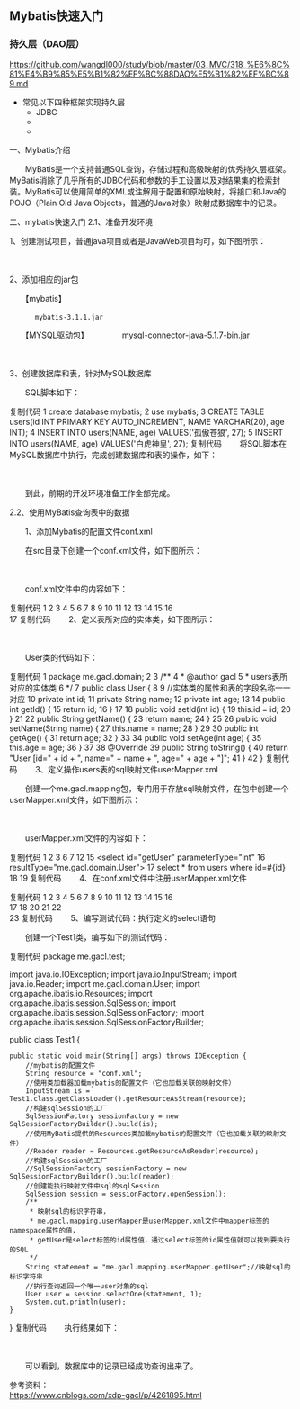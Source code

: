 ## Mybatis快速入门  
### 持久层（DAO层）  
  https://github.com/wangdl000/study/blob/master/03_MVC/318_%E6%8C%81%E4%B9%85%E5%B1%82%EF%BC%88DAO%E5%B1%82%EF%BC%89.md
  - 常见以下四种框架实现持久层  
    - JDBC  
    - 
    - 

一、Mybatis介绍
　　

　　MyBatis是一个支持普通SQL查询，存储过程和高级映射的优秀持久层框架。MyBatis消除了几乎所有的JDBC代码和参数的手工设置以及对结果集的检索封装。MyBatis可以使用简单的XML或注解用于配置和原始映射，将接口和Java的POJO（Plain Old Java Objects，普通的Java对象）映射成数据库中的记录。

二、mybatis快速入门
2.1、准备开发环境

 1、创建测试项目，普通java项目或者是JavaWeb项目均可，如下图所示：

　　

2、添加相应的jar包

　　【mybatis】

       　　mybatis-3.1.1.jar

　　【MYSQL驱动包】
　　　　mysql-connector-java-5.1.7-bin.jar

　　　

3、创建数据库和表，针对MySQL数据库

　　SQL脚本如下：

复制代码
1 create database mybatis;
2 use mybatis;
3 CREATE TABLE users(id INT PRIMARY KEY AUTO_INCREMENT, NAME VARCHAR(20), age INT);
4 INSERT INTO users(NAME, age) VALUES('孤傲苍狼', 27);
5 INSERT INTO users(NAME, age) VALUES('白虎神皇', 27);
复制代码
　　将SQL脚本在MySQL数据库中执行，完成创建数据库和表的操作，如下：

　　

　　到此，前期的开发环境准备工作全部完成。

2.2、使用MyBatis查询表中的数据

　　1、添加Mybatis的配置文件conf.xml

　　在src目录下创建一个conf.xml文件，如下图所示：

　　

　　conf.xml文件中的内容如下：

复制代码
 1 <?xml version="1.0" encoding="UTF-8"?>
 2 <!DOCTYPE configuration PUBLIC "-//mybatis.org//DTD Config 3.0//EN" "http://mybatis.org/dtd/mybatis-3-config.dtd">
 3 <configuration>
 4     <environments default="development">
 5         <environment id="development">
 6             <transactionManager type="JDBC" />
 7             <!-- 配置数据库连接信息 -->
 8             <dataSource type="POOLED">
 9                 <property name="driver" value="com.mysql.jdbc.Driver" />
10                 <property name="url" value="jdbc:mysql://localhost:3306/mybatis" />
11                 <property name="username" value="root" />
12                 <property name="password" value="XDP" />
13             </dataSource>
14         </environment>
15     </environments>
16     
17 </configuration>
复制代码
　　2、定义表所对应的实体类，如下图所示：

　　

　　User类的代码如下：

复制代码
 1 package me.gacl.domain;
 2 
 3 /**
 4  * @author gacl
 5  * users表所对应的实体类
 6  */
 7 public class User {
 8 
 9     //实体类的属性和表的字段名称一一对应
10     private int id;
11     private String name;
12     private int age;
13 
14     public int getId() {
15         return id;
16     }
17 
18     public void setId(int id) {
19         this.id = id;
20     }
21 
22     public String getName() {
23         return name;
24     }
25 
26     public void setName(String name) {
27         this.name = name;
28     }
29 
30     public int getAge() {
31         return age;
32     }
33 
34     public void setAge(int age) {
35         this.age = age;
36     }
37 
38     @Override
39     public String toString() {
40         return "User [id=" + id + ", name=" + name + ", age=" + age + "]";
41     }
42 }
复制代码
　　3、定义操作users表的sql映射文件userMapper.xml

　　创建一个me.gacl.mapping包，专门用于存放sql映射文件，在包中创建一个userMapper.xml文件，如下图所示：

　　

　　userMapper.xml文件的内容如下：

复制代码
 1 <?xml version="1.0" encoding="UTF-8" ?>
 2 <!DOCTYPE mapper PUBLIC "-//mybatis.org//DTD Mapper 3.0//EN" "http://mybatis.org/dtd/mybatis-3-mapper.dtd">
 3 <!-- 为这个mapper指定一个唯一的namespace，namespace的值习惯上设置成包名+sql映射文件名，这样就能够保证namespace的值是唯一的
 4 例如namespace="me.gacl.mapping.userMapper"就是me.gacl.mapping(包名)+userMapper(userMapper.xml文件去除后缀)
 5  -->
 6 <mapper namespace="me.gacl.mapping.userMapper">
 7     <!-- 在select标签中编写查询的SQL语句， 设置select标签的id属性为getUser，id属性值必须是唯一的，不能够重复
 8     使用parameterType属性指明查询时使用的参数类型，resultType属性指明查询返回的结果集类型
 9     resultType="me.gacl.domain.User"就表示将查询结果封装成一个User类的对象返回
10     User类就是users表所对应的实体类
11     -->
12     <!-- 
13         根据id查询得到一个user对象
14      -->
15     <select id="getUser" parameterType="int" 
16         resultType="me.gacl.domain.User">
17         select * from users where id=#{id}
18     </select>
19 </mapper>
复制代码
　　4、在conf.xml文件中注册userMapper.xml文件

复制代码
 1 <?xml version="1.0" encoding="UTF-8"?>
 2 <!DOCTYPE configuration PUBLIC "-//mybatis.org//DTD Config 3.0//EN" "http://mybatis.org/dtd/mybatis-3-config.dtd">
 3 <configuration>
 4     <environments default="development">
 5         <environment id="development">
 6             <transactionManager type="JDBC" />
 7             <!-- 配置数据库连接信息 -->
 8             <dataSource type="POOLED">
 9                 <property name="driver" value="com.mysql.jdbc.Driver" />
10                 <property name="url" value="jdbc:mysql://localhost:3306/mybatis" />
11                 <property name="username" value="root" />
12                 <property name="password" value="XDP" />
13             </dataSource>
14         </environment>
15     </environments>
16     
17     <mappers>
18         <!-- 注册userMapper.xml文件， 
19         userMapper.xml位于me.gacl.mapping这个包下，所以resource写成me/gacl/mapping/userMapper.xml-->
20         <mapper resource="me/gacl/mapping/userMapper.xml"/>
21     </mappers>
22     
23 </configuration>
复制代码
　　5、编写测试代码：执行定义的select语句

　　创建一个Test1类，编写如下的测试代码：

复制代码
package me.gacl.test;

import java.io.IOException;
import java.io.InputStream;
import java.io.Reader;
import me.gacl.domain.User;
import org.apache.ibatis.io.Resources;
import org.apache.ibatis.session.SqlSession;
import org.apache.ibatis.session.SqlSessionFactory;
import org.apache.ibatis.session.SqlSessionFactoryBuilder;

public class Test1 {

    public static void main(String[] args) throws IOException {
        //mybatis的配置文件
        String resource = "conf.xml";
        //使用类加载器加载mybatis的配置文件（它也加载关联的映射文件）
        InputStream is = Test1.class.getClassLoader().getResourceAsStream(resource);
        //构建sqlSession的工厂
        SqlSessionFactory sessionFactory = new SqlSessionFactoryBuilder().build(is);
        //使用MyBatis提供的Resources类加载mybatis的配置文件（它也加载关联的映射文件）
        //Reader reader = Resources.getResourceAsReader(resource); 
        //构建sqlSession的工厂
        //SqlSessionFactory sessionFactory = new SqlSessionFactoryBuilder().build(reader);
        //创建能执行映射文件中sql的sqlSession
        SqlSession session = sessionFactory.openSession();
        /**
         * 映射sql的标识字符串，
         * me.gacl.mapping.userMapper是userMapper.xml文件中mapper标签的namespace属性的值，
         * getUser是select标签的id属性值，通过select标签的id属性值就可以找到要执行的SQL
         */
        String statement = "me.gacl.mapping.userMapper.getUser";//映射sql的标识字符串
        //执行查询返回一个唯一user对象的sql
        User user = session.selectOne(statement, 1);
        System.out.println(user);
    }
}
复制代码
　　执行结果如下：

　　

　　可以看到，数据库中的记录已经成功查询出来了。

参考资料：  
https://www.cnblogs.com/xdp-gacl/p/4261895.html

